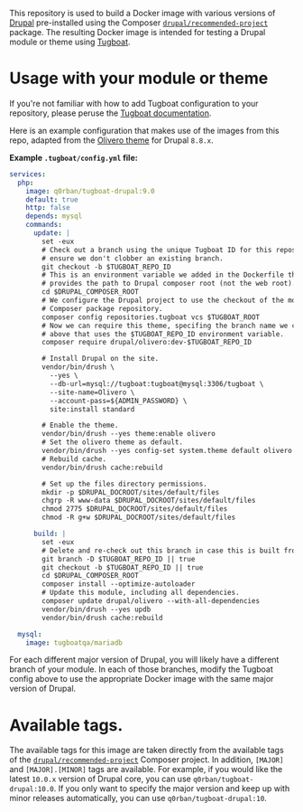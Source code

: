 This repository is used to build a Docker image with various versions of
[Drupal](https://drupal.org) pre-installed using the Composer
[`drupal/recommended-project`](https://github.com/drupal/recommended-project)
package. The resulting Docker image is intended for testing a Drupal module or
theme using [Tugboat](https://tugboat.qa).

# Usage with your module or theme

If you're not familiar with how to add Tugboat configuration to your repository,
please peruse the [Tugboat documentation](https://docs.tugboat.qa).

Here is an example configuration that makes use of the images from this repo,
adapted from the [Olivero theme](https://drupal.org/project/olivero) for Drupal
`8.8.x`.

**Example `.tugboat/config.yml` file:**
```yaml
services:
  php:
    image: q0rban/tugboat-drupal:9.0
    default: true
    http: false
    depends: mysql
    commands:
      update: |
        set -eux
        # Check out a branch using the unique Tugboat ID for this repository, to
        # ensure we don't clobber an existing branch.
        git checkout -b $TUGBOAT_REPO_ID
        # This is an environment variable we added in the Dockerfile that
        # provides the path to Drupal composer root (not the web root).
        cd $DRUPAL_COMPOSER_ROOT
        # We configure the Drupal project to use the checkout of the module as a
        # Composer package repository.
        composer config repositories.tugboat vcs $TUGBOAT_ROOT
        # Now we can require this theme, specifing the branch name we created
        # above that uses the $TUGBOAT_REPO_ID environment variable.
        composer require drupal/olivero:dev-$TUGBOAT_REPO_ID

        # Install Drupal on the site.
        vendor/bin/drush \
          --yes \
          --db-url=mysql://tugboat:tugboat@mysql:3306/tugboat \
          --site-name=Olivero \
          --account-pass=${ADMIN_PASSWORD} \
          site:install standard

        # Enable the theme.
        vendor/bin/drush --yes theme:enable olivero
        # Set the olivero theme as default.
        vendor/bin/drush --yes config-set system.theme default olivero
        # Rebuild cache.
        vendor/bin/drush cache:rebuild

        # Set up the files directory permissions.
        mkdir -p $DRUPAL_DOCROOT/sites/default/files
        chgrp -R www-data $DRUPAL_DOCROOT/sites/default/files
        chmod 2775 $DRUPAL_DOCROOT/sites/default/files
        chmod -R g+w $DRUPAL_DOCROOT/sites/default/files

      build: |
        set -eux
        # Delete and re-check out this branch in case this is built from a Base Preview.
        git branch -D $TUGBOAT_REPO_ID || true
        git checkout -b $TUGBOAT_REPO_ID || true
        cd $DRUPAL_COMPOSER_ROOT
        composer install --optimize-autoloader
        # Update this module, including all dependencies.
        composer update drupal/olivero --with-all-dependencies
        vendor/bin/drush --yes updb
        vendor/bin/drush cache:rebuild

  mysql:
    image: tugboatqa/mariadb
```

For each different major version of Drupal, you will likely have a different
branch of your module. In each of those branches, modify the Tugboat config
above to use the appropriate Docker image with the same major version of Drupal.

# Available tags.

The available tags for this image are taken directly from the available tags
of the
[`drupal/recommended-project`](https://github.com/drupal/recommended-project/tags)
Composer project. In addition, `[MAJOR]` and `[MAJOR].[MINOR]` tags are
available. For example, if you would like the latest `10.0.x` version of Drupal
core, you can use `q0rban/tugboat-drupal:10.0`. If you only want to specify the
major version and keep up with minor releases automatically, you can use
`q0rban/tugboat-drupal:10`.
